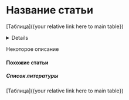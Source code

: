 # Название статьи

[Таблица]({your relative link here to main table})

<details>
<dl>
    <dt>авторы:</dt>    
    <dd>Insert authors here</dd>
    <dt>год:</dt>
    <dd>Insert year here</dd>
    <dt>doi:</dt>
    <dd><a href ="Insert doi here">Cсылка</a></dd>
    <dt>tags:</dt>
    <dd>your_KEYWORDS</dd>
    <dt>создано:</dt>
    <dd>DATE</dd>
    <dt>обновлено:</dt>
    <dd>YOUR_DATE</dd>    
</dl>
</details>

Некоторое описание

#### Похожие статьи

##### Список литературы

[Таблица]({your relative link here to main table})